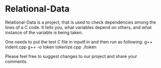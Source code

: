 # Relational-Data

Relational-Data is a project, that is used to check dependencies among the lines of a C code.
It tells you, what variables depend on others, and what instance of the variable is being taken.

One needs to put the test C file in inputf.in and then run as following:
g++ indent.cpp
g++ -o token tokenize.cpp
./token

Please feel free to suggest changes to our project and share your comments.
